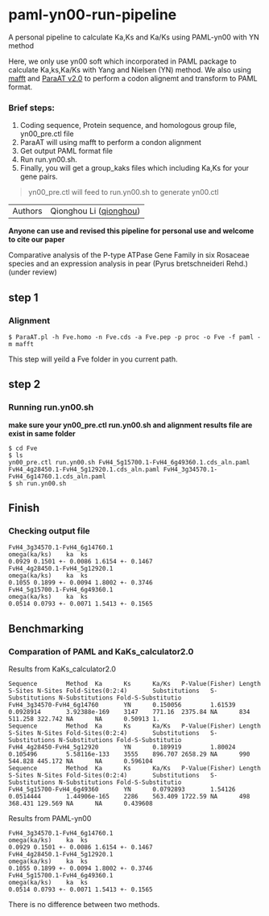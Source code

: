 # paml-yn00-run-pipeline

A personal pipeline to calculate Ka,Ks and Ka/Ks using PAML-yn00 with YN method

Here, we only use yn00 soft which incorporated in PAML package to calculate Ka,ks,Ka/Ks with Yang and Nielsen (YN) method. We also using [mafft](https://mafft.cbrc.jp/alignment/software/) and [ParaAT v2.0](https://bigd.big.ac.cn/tools/paraat) to perform a codon alignemt and transform to PAML format.

### Brief steps:
1. Coding sequence, Protein sequence, and homologous group file, yn00_pre.ctl file
2. ParaAT will using mafft to perform a condon alignment
3. Get output PAML format file
4. Run run.yn00.sh.
5. Finally, you will get a group_kaks files which including Ka,Ks for your gene pairs.
> yn00_pre.ctl will feed to run.yn00.sh to generate yn00.ctl


| | |
| --- | --- |
| Authors | Qionghou Li ([qionghou](https://github.com/LQHHHHH)) |

**Anyone can use and revised this pipeline for personal use and welcome to cite our paper**

Comparative analysis of the P-type ATPase Gene Family in six Rosaceae species and an expression analysis in pear (Pyrus bretschneideri Rehd.) (under review)


## step 1
### Alignment
```
$ ParaAT.pl -h Fve.homo -n Fve.cds -a Fve.pep -p proc -o Fve -f paml -m mafft
```
This step will yeild a Fve folder in you current path.

## step 2
### Running run.yn00.sh
**make sure your yn00_pre.ctl run.yn00.sh and alignment results file are exist in same folder**

```
$ cd Fve
$ ls
yn00_pre.ctl run.yn00.sh FvH4_5g15700.1-FvH4_6g49360.1.cds_aln.paml FvH4_4g28450.1-FvH4_5g12920.1.cds_aln.paml FvH4_3g34570.1-FvH4_6g14760.1.cds_aln.paml 
$ sh run.yn00.sh
```
## Finish
### Checking output file
```
FvH4_3g34570.1-FvH4_6g14760.1
omega(ka/ks)	ka	ks
0.0929 0.1501 +- 0.0086 1.6154 +- 0.1467
FvH4_4g28450.1-FvH4_5g12920.1
omega(ka/ks)	ka	ks
0.1055 0.1899 +- 0.0094 1.8002 +- 0.3746
FvH4_5g15700.1-FvH4_6g49360.1
omega(ka/ks)	ka	ks
0.0514 0.0793 +- 0.0071 1.5413 +- 0.1565
```
## Benchmarking
### Comparation of PAML and KaKs_calculator2.0
Results from KaKs_calculator2.0
```
Sequence        Method  Ka      Ks      Ka/Ks   P-Value(Fisher) Length  S-Sites N-Sites Fold-Sites(0:2:4)       Substitutions   S-Substitutions N-Substitutions Fold-S-Substitutio
FvH4_3g34570-FvH4_6g14760       YN      0.150056        1.61539 0.0928914       3.92388e-169    3147    771.16  2375.84 NA      834     511.258 322.742 NA      NA      0.50913 1.
Sequence        Method  Ka      Ks      Ka/Ks   P-Value(Fisher) Length  S-Sites N-Sites Fold-Sites(0:2:4)       Substitutions   S-Substitutions N-Substitutions Fold-S-Substitutio
FvH4_4g28450-FvH4_5g12920       YN      0.189919        1.80024 0.105496        5.58116e-133    3555    896.707 2658.29 NA      990     544.828 445.172 NA      NA      0.596104
Sequence        Method  Ka      Ks      Ka/Ks   P-Value(Fisher) Length  S-Sites N-Sites Fold-Sites(0:2:4)       Substitutions   S-Substitutions N-Substitutions Fold-S-Substitutio
FvH4_5g15700-FvH4_6g49360       YN      0.0792893       1.54126 0.0514444       1.44906e-165    2286    563.409 1722.59 NA      498     368.431 129.569 NA      NA      0.439608
```

Results from PAML-yn00
```
FvH4_3g34570.1-FvH4_6g14760.1
omega(ka/ks)	ka	ks
0.0929 0.1501 +- 0.0086 1.6154 +- 0.1467
FvH4_4g28450.1-FvH4_5g12920.1
omega(ka/ks)	ka	ks
0.1055 0.1899 +- 0.0094 1.8002 +- 0.3746
FvH4_5g15700.1-FvH4_6g49360.1
omega(ka/ks)	ka	ks
0.0514 0.0793 +- 0.0071 1.5413 +- 0.1565
```

There is no difference between two methods.


